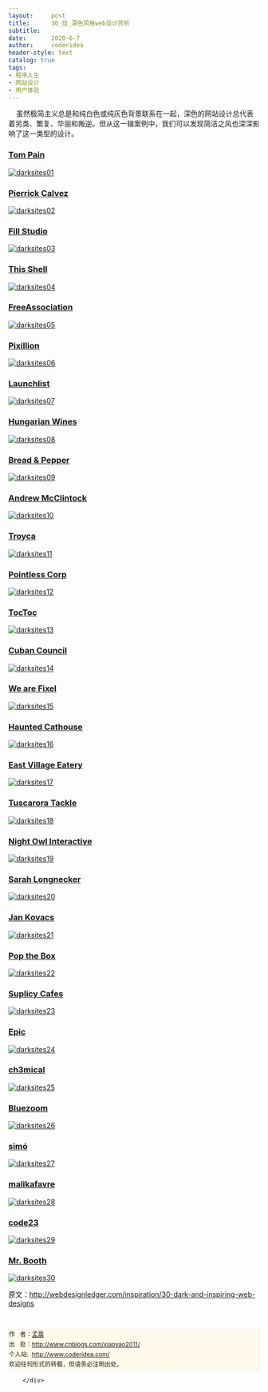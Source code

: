 ```yaml
---
layout:     post
title:      30_佳_深色风格web设计赏析
subtitle:   
date:       2020-6-7
author:     coderidea
header-style: text
catalog: true
tags:
- 程序人生
- 网站设计
- 用户体验
--- 
```

<div class="postBody">
			<div id="cnblogs_post_body" class="blogpost-body"><p><span>    虽然极简主义总是和纯白色或纯灰色背景联系在一起，深色的网站设计总代表着另类、繁复、华丽和叛逆。但从这一辑案例中，我们可以发现简洁之风也深深影响了这一类型的设计。</span></p>
<h3><a href="http://www.tompain.co.uk/">Tom Pain</a></h3>
<p><a href="http://www.tompain.co.uk/"><img class="aligncenter size-full wp-image-3448" src="http://webdesignledger.com/wp-content/uploads/2011/02/darksites01.jpg" alt="darksites01" /></a></p>
<h3><a href="http://pierrickcalvez.com/">Pierrick Calvez</a></h3>
<p><a href="http://pierrickcalvez.com/"><img class="aligncenter size-full wp-image-3448" src="http://webdesignledger.com/wp-content/uploads/2011/02/darksites02.jpg" alt="darksites02" /></a></p>
<h3><a href="http://www.fillstudio.com/">Fill Studio</a></h3>
<p><a href="http://www.fillstudio.com/"><img class="aligncenter size-full wp-image-3448" src="http://webdesignledger.com/wp-content/uploads/2011/02/darksites03.jpg" alt="darksites03" /></a></p>
<h3><a href="http://thisshell.com/">This Shell</a></h3>
<p><a href="http://thisshell.com/"><img class="aligncenter size-full wp-image-3448" src="http://webdesignledger.com/wp-content/uploads/2011/02/darksites04.jpg" alt="darksites04" /></a></p>
<h3><a href="http://www.thinkfa.com/">FreeAssociation</a></h3>
<p><a href="http://www.thinkfa.com/"><img class="aligncenter size-full wp-image-3448" src="http://webdesignledger.com/wp-content/uploads/2011/02/darksites05.jpg" alt="darksites05" /></a></p>
<h3><a href="http://www.pixillion.com/">Pixillion</a></h3>
<p><a href="http://www.pixillion.com/"><img class="aligncenter size-full wp-image-3448" src="http://webdesignledger.com/wp-content/uploads/2011/02/darksites06.jpg" alt="darksites06" /></a></p>
<h3><a href="http://launchlist.net/">Launchlist</a></h3>
<p><a href="http://launchlist.net/"><img class="aligncenter size-full wp-image-3448" src="http://webdesignledger.com/wp-content/uploads/2011/02/darksites07.jpg" alt="darksites07" /></a></p>
<h3><a href="http://www.hungarianwinesociety.co.uk/">Hungarian Wines</a></h3>
<p><a href="http://www.hungarianwinesociety.co.uk/"><img class="aligncenter size-full wp-image-3448" src="http://webdesignledger.com/wp-content/uploads/2011/02/darksites08.jpg" alt="darksites08" /></a></p>
<h3><a href="http://breadandpepper.com/">Bread &amp; Pepper</a></h3>
<p><a href="http://breadandpepper.com/"><img class="aligncenter size-full wp-image-3448" src="http://webdesignledger.com/wp-content/uploads/2011/02/darksites09.jpg" alt="darksites09" /></a></p>
<h3><a href="http://www.andrewmcclintock.com/">Andrew McClintock</a></h3>
<p><a href="http://www.andrewmcclintock.com/"><img class="aligncenter size-full wp-image-3448" src="http://webdesignledger.com/wp-content/uploads/2011/02/darksites10.jpg" alt="darksites10" /></a></p>
<h3><a href="http://www.troyca.com/">Troyca</a></h3>
<p><a href="http://www.troyca.com/"><img class="aligncenter size-full wp-image-3448" src="http://webdesignledger.com/wp-content/uploads/2011/02/darksites11.jpg" alt="darksites11" /></a></p>
<h3><a href="http://www.pointlesscorp.com/">Pointless Corp</a></h3>
<p><a href="http://www.pointlesscorp.com/"><img class="aligncenter size-full wp-image-3448" src="http://webdesignledger.com/wp-content/uploads/2011/02/darksites12.jpg" alt="darksites12" /></a></p>
<h3><a href="http://www.toctoc.be/en/welcome.php">TocToc</a></h3>
<p><a href="http://www.toctoc.be/en/welcome.php"><img class="aligncenter size-full wp-image-3448" src="http://webdesignledger.com/wp-content/uploads/2011/02/darksites13.jpg" alt="darksites13" /></a></p>
<h3><a href="http://www.cubancouncil.com/">Cuban Council</a></h3>
<p><a href="http://www.cubancouncil.com/"><img class="aligncenter size-full wp-image-3448" src="http://webdesignledger.com/wp-content/uploads/2011/02/darksites14.jpg" alt="darksites14" /></a></p>
<h3><a href="http://www.wearefixel.com/">We are Fixel</a></h3>
<p><a href="http://www.wearefixel.com/"><img class="aligncenter size-full wp-image-3448" src="http://webdesignledger.com/wp-content/uploads/2011/02/darksites15.jpg" alt="darksites15" /></a></p>
<h3><a href="http://portfolio.hauntedcathouse.org/">Haunted Cathouse</a></h3>
<p><a href="http://portfolio.hauntedcathouse.org/"><img class="aligncenter size-full wp-image-3448" src="http://webdesignledger.com/wp-content/uploads/2011/02/darksites16.jpg" alt="darksites16" /></a></p>
<h3><a href="http://www.eastvillageeatery.de/">East Village Eatery</a></h3>
<p><a href="http://www.eastvillageeatery.de/"><img class="aligncenter size-full wp-image-3448" src="http://webdesignledger.com/wp-content/uploads/2011/02/darksites17.jpg" alt="darksites17" /></a></p>
<h3><a href="http://tuscaroratackle.com/">Tuscarora Tackle</a></h3>
<p><a href="http://tuscaroratackle.com/"><img class="aligncenter size-full wp-image-3448" src="http://webdesignledger.com/wp-content/uploads/2011/02/darksites18.jpg" alt="darksites18" /></a></p>
<h3><a href="http://nightowlinteractive.com/">Night Owl Interactive</a></h3>
<p><a href="http://nightowlinteractive.com/"><img class="aligncenter size-full wp-image-3448" src="http://webdesignledger.com/wp-content/uploads/2011/02/darksites19.jpg" alt="darksites19" /></a></p>
<h3><a href="http://www.sarahlongnecker.com/">Sarah Longnecker</a></h3>
<p><a href="http://www.sarahlongnecker.com/"><img class="aligncenter size-full wp-image-3448" src="http://webdesignledger.com/wp-content/uploads/2011/02/darksites20.jpg" alt="darksites20" /></a></p>
<h3><a href="http://www.kovidesign.sk/en/">Jan Kovacs</a></h3>
<p><a href="http://www.kovidesign.sk/en/"><img class="aligncenter size-full wp-image-3448" src="http://webdesignledger.com/wp-content/uploads/2011/02/darksites21.jpg" alt="darksites21" /></a></p>
<h3><a href="http://www.pop-the-box.com/">Pop the Box</a></h3>
<p><a href="http://www.pop-the-box.com/"><img class="aligncenter size-full wp-image-3448" src="http://webdesignledger.com/wp-content/uploads/2011/02/darksites22.jpg" alt="darksites22" /></a></p>
<h3><a href="http://suplicycafes.com.br/">Suplicy Cafes</a></h3>
<p><a href="http://suplicycafes.com.br/"><img class="aligncenter size-full wp-image-3448" src="http://webdesignledger.com/wp-content/uploads/2011/02/darksites23.jpg" alt="darksites23" /></a></p>
<h3><a href="http://epicagency.net/">Epic</a></h3>
<p><a href="http://epicagency.net/"><img class="aligncenter size-full wp-image-3448" src="http://webdesignledger.com/wp-content/uploads/2011/02/darksites24.jpg" alt="darksites24" /></a></p>
<h3><a href="http://www.ch3mical.com/">ch3mical</a></h3>
<p><a href="http://www.ch3mical.com/"><img class="aligncenter size-full wp-image-3448" src="http://webdesignledger.com/wp-content/uploads/2011/02/darksites25.jpg" alt="darksites25" /></a></p>
<h3><a href="http://www.bluezoom.bz/">Bluezoom</a></h3>
<p><a href="http://www.bluezoom.bz/"><img class="aligncenter size-full wp-image-3448" src="http://webdesignledger.com/wp-content/uploads/2011/02/darksites26.jpg" alt="darksites26" /></a></p>
<h3><a href="http://www.simo.com.es/#/home">simó</a></h3>
<p><a href="http://www.simo.com.es/#/home"><img class="aligncenter size-full wp-image-3448" src="http://webdesignledger.com/wp-content/uploads/2011/02/darksites27.jpg" alt="darksites27" /></a></p>
<h3><a href="http://www.malikafavre.com/">malikafavre</a></h3>
<p><a href="http://www.malikafavre.com/"><img class="aligncenter size-full wp-image-3448" src="http://webdesignledger.com/wp-content/uploads/2011/02/darksites28.jpg" alt="darksites28" /></a></p>
<h3><a href="http://www.code23.com/">code23</a></h3>
<p><a href="http://www.code23.com/"><img class="aligncenter size-full wp-image-3448" src="http://webdesignledger.com/wp-content/uploads/2011/02/darksites29.jpg" alt="darksites29" /></a></p>
<h3><a href="http://mrbooth.co.uk/">Mr. Booth</a></h3>
<p><a href="http://mrbooth.co.uk/"><img class="aligncenter size-full wp-image-3448" src="http://webdesignledger.com/wp-content/uploads/2011/02/darksites30.jpg" alt="darksites30" /></a></p>
<p><span>原文：<a href="http://webdesignledger.com/inspiration/30-dark-and-inspiring-web-designs">http://webdesignledger.com/inspiration/30-dark-and-inspiring-web-designs</a></span></p>


<div id="ckepop"> </div>
<div>
<p id="PSignature" style="line-height:20px;background:#FFFAEA no-repeat 2% 50%;font-size:12px;border:#e0e0e0 1px dashed;">作   者：<a href="http://www.cnblogs.com/xiaoyao2011/">孟晨</a> <br /> 出   处：<a href="http://www.cnblogs.com/xiaoyao2011/">http://www.cnblogs.com/xiaoyao2011/</a> <br />个人站:  <a href="http://www.coderidea.com/">http://www.coderidea.com/</a><br />欢迎任何形式的转载，但请务必注明出处。</p>
</div></div><div id="MySignature"></div>
<div class="clear"></div>
<div id="blog_post_info_block">
<div id="BlogPostCategory"></div>
<div id="EntryTag"></div>
<div id="blog_post_info">
</div>
<div class="clear"></div>
<div id="post_next_prev"></div>
</div>


		</div>
